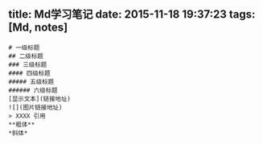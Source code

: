 title: Md学习笔记
date: 2015-11-18 19:37:23
tags: [Md, notes]
---
```
# 一级标题
## 二级标题
### 三级标题
#### 四级标题
##### 五级标题
###### 六级标题
[显示文本](链接地址)
![](图片链接地址)
> XXXX 引用
**粗体**
*斜体*
```
